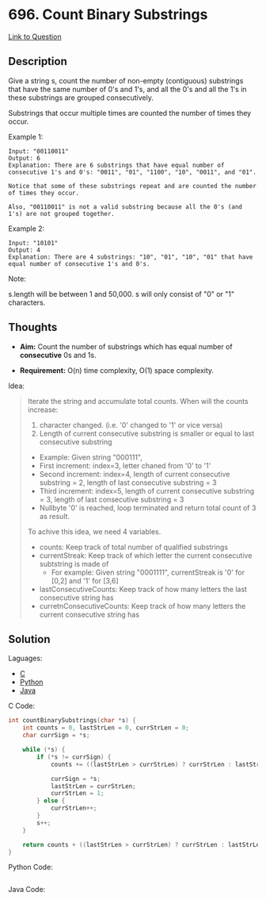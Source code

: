 # 696. Count Binary Substrings

[Link to Question](https://leetcode.com/problems/count-binary-substrings/submissions/)

## Description

Give a string s, count the number of non-empty (contiguous) substrings that have the same number of 0's and 1's, and all the 0's and all the 1's in these substrings are grouped consecutively.

Substrings that occur multiple times are counted the number of times they occur.

Example 1:

```
Input: "00110011"
Output: 6
Explanation: There are 6 substrings that have equal number of consecutive 1's and 0's: "0011", "01", "1100", "10", "0011", and "01".

Notice that some of these substrings repeat and are counted the number of times they occur.

Also, "00110011" is not a valid substring because all the 0's (and 1's) are not grouped together.
```

Example 2:

```
Input: "10101"
Output: 4
Explanation: There are 4 substrings: "10", "01", "10", "01" that have equal number of consecutive 1's and 0's.
```

Note:

s.length will be between 1 and 50,000.
s will only consist of "0" or "1" characters.

## Thoughts

- **Aim:** Count the number of substrings which has equal number of **consecutive** 0s and 1s.

- **Requirement:** O(n) time complexity, O(1) space complexity.

Idea:

> Iterate the string and accumulate total counts.
> When will the counts increase:
>
> 1. character changed. (i.e. '0' changed to '1' or vice versa)
> 2. Length of current consecutive substring is smaller or equal to last consecutive substring
>
> - Example: Given string "000111",
> - First increment: index=3, letter chaned from '0' to '1'
> - Second increment: index=4, length of current consecutive substring = 2, length of last consecutive substring = 3
> - Third increment: index=5, length of current consecutive substring = 3, length of last consecutive substring = 3
> - Nullbyte '0' is reached, loop terminated and return total count of 3 as result.
>
> To achive this idea, we need 4 variables.
>
> - counts: Keep track of total number of qualified substrings
> - currentStreak: Keep track of which letter the current consecutive subtstring is made of
>   - For example: Given string "0001111", currentStreak is '0' for [0,2] and '1' for [3,6]
> - lastConsecutiveCounts: Keep track of how many letters the last consecutive string has
> - curretnConsecutiveCounts: Keep track of how many letters the current consecutive string has

## Solution

Laguages:

- [C](#C)
- [Python](#python)
- [Java](#java)

<div id="C"></div>C Code:

```C
int countBinarySubstrings(char *s) {
    int counts = 0, lastStrLen = 0, currStrLen = 0;
    char currSign = *s;

    while (*s) {
        if (*s != currSign) {
            counts += ((lastStrLen > currStrLen) ? currStrLen : lastStrLen);

            currSign = *s;
            lastStrLen = currStrLen;
            currStrLen = 1;
        } else {
            currStrLen++;
        }
        s++;
    }

    return counts + ((lastStrLen > currStrLen) ? currStrLen : lastStrLen);
}

```

<div id="python"></div>Python Code:

```python

```

<div id="java"></div>Java Code:

```java

```
